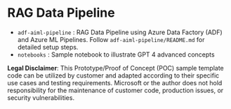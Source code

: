 # RAG Data Pipeline

- `adf-aiml-pipeline` : RAG Data Pipeline using Azure Data Factory (ADF) and Azure ML Pipelines. Follow `adf-aiml-pipeline/README.md` for detailed setup steps.
- `notebooks` : Sample notebook to illustrate GPT 4 advanced concepts


**Legal Disclaimer**: This Prototype/Proof of Concept (POC) sample template code can be utilized by customer and adapted according to their specific use cases and testing requirements. Microsoft or the author does not hold responsibility for the maintenance of customer code, production issues, or security vulnerabilities.

